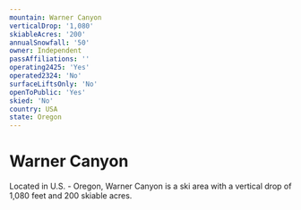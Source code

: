 ```yaml
---
mountain: Warner Canyon
verticalDrop: '1,080'
skiableAcres: '200'
annualSnowfall: '50'
owner: Independent
passAffiliations: ''
operating2425: 'Yes'
operated2324: 'No'
surfaceLiftsOnly: 'No'
openToPublic: 'Yes'
skied: 'No'
country: USA
state: Oregon
---
```


# Warner Canyon

Located in U.S. - Oregon, Warner Canyon is a ski area with a vertical drop of 1,080 feet and 200 skiable acres.
